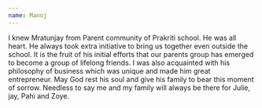 ```yaml
---
name: Manoj
---
```

I knew Mratunjay from Parent community of Prakriti school. He was all heart. He always took extra initiative to bring us together even outside the school. It is the fruit of his initial efforts that our parents group has emerged to become a group of lifelong friends. I was also acquainted with his philosophy of business which was unique and made him great entrepreneur. May God rest his soul and give his family to bear this moment of sorrow. Needless to say me and my family will always be there for Julie, jay, Pahi and Zoye.